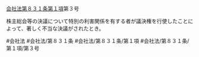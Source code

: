 [会社法第８３１条第１項](会社法＿＿＿＿第８３１条第１項)第３号

株主総会等の決議について特別の利害関係を有する者が議決権を行使したことによって、著しく不当な決議がされたとき。


#会社法
#会社法/第８３１条
#会社法/第８３１条/第１項
#会社法/第８３１条/第１項/第３号
